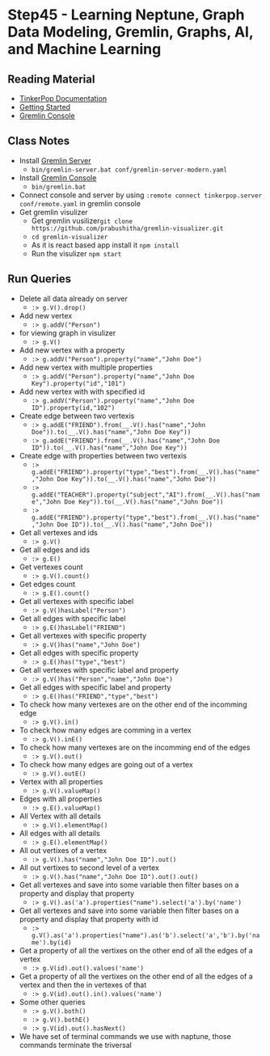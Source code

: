 # Step45 - Learning Neptune, Graph Data Modeling, Gremlin, Graphs, AI, and Machine Learning

## Reading Material

- [TinkerPop Documentation](https://tinkerpop.apache.org/docs/current/reference/)
- [Getting Started](https://tinkerpop.apache.org/docs/3.5.1/tutorials/getting-started/)
- [Gremlin Console](https://tinkerpop.apache.org/docs/3.5.1/reference/#gremlin-console)

## Class Notes

- Install [Gremlin Server](https://dlcdn.apache.org/tinkerpop/3.5.1/apache-tinkerpop-gremlin-server-3.5.1-bin.zip)
  - `bin/gremlin-server.bat conf/gremlin-server-modern.yaml`
- Install [Gremlin Console](https://dlcdn.apache.org/tinkerpop/3.5.1/apache-tinkerpop-gremlin-console-3.5.1-bin.zip)
  - `bin/gremlin.bat`
- Connect console and server by using `:remote connect tinkerpop.server conf/remote.yaml` in gremlin console
- Get gremlin visulizer
  - Get gremlin vusilizer`git clone https://github.com/prabushitha/gremlin-visualizer.git`
  - `cd gremlin-visualizer`
  - As it is react based app install it `npm install`
  - Run the visulizer `npm start`

## Run Queries

- Delete all data already on server
  - `:> g.V().drop()`
- Add new vertex
  - `:> g.addV("Person")`
- for viewing graph in visulizer
  - `:> g.V()`
- Add new vertex with a property
  - `:> g.addV("Person").property("name","John Doe")`
- Add new vertex with multiple properties
  - `:> g.addV("Person").property("name","John Doe Key").property("id","101")`
- Add new vertex with with specified id
  - `:> g.addV("Person").property("name","John Doe ID").property(id,"102")`
- Create edge between two vertexis
  - `:> g.addE("FRIEND").from(__.V().has("name","John Doe")).to(__.V().has("name","John Doe Key"))`
  - `:> g.addE("FRIEND").from(__.V().has("name","John Doe ID")).to(__.V().has("name","John Doe Key"))`
- Create edge with properties between two vertexis
  - `:> g.addE("FRIEND").property("type","best").from(__.V().has("name","John Doe Key")).to(__.V().has("name","John Doe"))`
  - `:> g.addE("TEACHER").property("subject","AI").from(__.V().has("name","John Doe Key")).to(__.V().has("name","John Doe"))`
  - `:> g.addE("FRIEND").property("type","best").from(__.V().has("name","John Doe ID")).to(__.V().has("name","John Doe"))`
- Get all vertexes and ids
  - `:> g.V()`
- Get all edges and ids
  - `:> g.E()`
- Get vertexes count
  - `:> g.V().count()`
- Get edges count
  - `:> g.E().count()`
- Get all vertexes with specific label
  - `:> g.V()hasLabel("Person")`
- Get all edges with specific label
  - `:> g.E()hasLabel("FRIEND")`
- Get all vertexes with specific property
  - `:> g.V()has("name","John Doe")`
- Get all edges with specific property
  - `:> g.E()has("type","best")`
- Get all vertexes with specific label and property
  - `:> g.V()has("Person","name","John Doe")`
- Get all edges with specific label and property
  - `:> g.E()has("FRIEND","type","best")`
- To check how many vertexes are on the other end of the incomming edge
  - `:> g.V().in()`
- To check how many edges are comming in a vertex
  - `:> g.V().inE()`
- To check how many vertexes are on the incomming end of the edges
  - `:> g.V().out()`
- To check how many edges are going out of a vertex
  - `:> g.V().outE()`
- Vertex with all properties
  - `:> g.V().valueMap()`
- Edges with all properties
  - `:> g.E().valueMap()`
- All Vertex with all details
  - `:> g.V().elementMap()`
- All edges with all details
  - `:> g.E().elementMap()`
- All out vertixes of a vertex
  - `:> g.V().has("name","John Doe ID").out()`
- All out vertixes to second level of a vertex
  - `:> g.V().has("name","John Doe ID").out().out()`
- Get all vertexes and save into some variable then filter bases on a property and display that property
  - `:> g.V().as('a').properties("name").select('a').by('name')`
- Get all vertexes and save into some variable then filter bases on a property and display that property with id
  - `:> g.V().as('a').properties("name").as('b').select('a','b').by('name').by(id)`
- Get a property of all the vertixes on the other end of all the edges of a vertex
  - `:> g.V(id).out().values('name')`
- Get a property of all the vertixes on the other end of all the edges of a vertex and then the in vertexes of that
  - `:> g.V(id).out().in().values('name')`
- Some other queries
  - `:> g.V().both()`
  - `:> g.V().bothE()`
  - `:> g.V(id).out().hasNext()`
- We have set of terminal commands we use with naptune, those commands terminate the triversal
